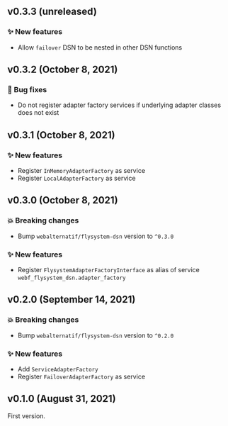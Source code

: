 ## v0.3.3 (unreleased)

### ✨ New features

* Allow `failover` DSN to be nested in other DSN functions

## v0.3.2 (October 8, 2021)

### 🐛 Bug fixes

* Do not register adapter factory services if underlying adapter classes does not exist

## v0.3.1 (October 8, 2021)

### ✨ New features

* Register `InMemoryAdapterFactory` as service
* Register `LocalAdapterFactory` as service

## v0.3.0 (October 8, 2021)

### 💥 Breaking changes

* Bump `webalternatif/flysystem-dsn` version to `^0.3.0`

### ✨ New features

  * Register `FlysystemAdapterFactoryInterface` as alias of service `webf_flysystem_dsn.adapter_factory`

## v0.2.0 (September 14, 2021)

### 💥 Breaking changes

  * Bump `webalternatif/flysystem-dsn` version to `^0.2.0`

### ✨ New features

  * Add `ServiceAdapterFactory`
  * Register `FailoverAdapterFactory` as service

## v0.1.0 (August 31, 2021)

First version.
